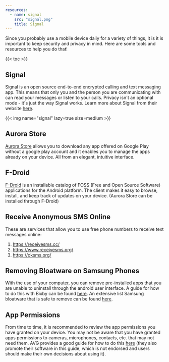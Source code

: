 ```yaml
---
resources:
  - name: signal
    src: "signal.png"
    title: Signal
---
```


Since you probably use a mobile device daily for a variety of things, it is
it is important to keep security and privacy in mind. Here are some tools and
resources to help you do that!

{{< toc >}}

## Signal

Signal is an open source end-to-end encrypted calling and text messaging app.
This means that only you and the person you are communicating with can read
your messages or listen to your calls. Privacy isn't an optional mode - it's just
the way Signal works. Learn more about Signal from their website [here](https://www.signal.org/).

{{< img name="signal" lazy=true size=medium >}}


## Aurora Store

[Aurora Store](https://aurora-store.en.uptodown.com/android) allows you to download any app offered on Google Play without a google play account and it enables you to manage the apps already on your device. All from an elegant, intuitive interface.


## F-Droid

[F-Droid](https://f-droid.org/en/) is an installable catalog of FOSS (Free and Open Source Software) applications for the Android platform. The client makes it easy to browse, install, and keep track of updates on your device. (Aurora Store can be installed through F-Droid)

## Receive Anonymous SMS Online
These are services that allow you to use free phone numbers to receive text messages online:

1. https://receivesms.cc/
2. https://www.receivesms.org/
3. https://oksms.org/

## Removing Bloatware on Samsung Phones

With the use of your computer, you can remove pre-installed apps that you are unable to uninstall through the android user interface. A guide for how to do this with Bixby can be found [here](https://darpan.blog/code/guide-remove-bixby-bloatware-from-samsung-galaxy-phones/#Steps_to_remove_Bixby_from_Samsung_Galaxy_phones). An extensive list Samsung bloatware that is safe to remove can be found [here](https://www.minitool.com/news/list-of-samsung-bloatware-safe-to-remove.html).

## App Permissions

From time to time, it is recommended to review the app permissions you have granted
on your device. You may not be aware that you have granted apps permissions to
cameras, microphones, contacts, etc. that may not need them. AVG provides a good
guide for how to do this [here](https://www.avg.com/en/signal/guide-to-android-app-permissions-how-to-use-them-smartly) (they also promote their software in this guide, which is not endorsed and users should make their own decisions about using it).
